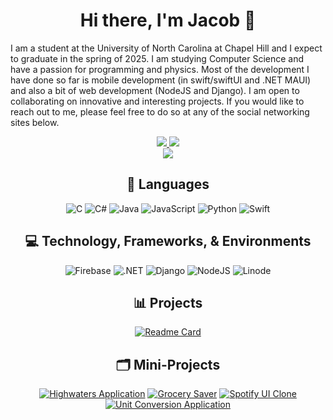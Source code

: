 <div align = "center">
  <h1>Hi there, I'm Jacob 👋</h1>
</div>

I am a student at the University of North Carolina at Chapel Hill and I expect to graduate in the spring of 2025. I am studying Computer Science and have a passion for programming and physics.
Most of the development I have done so far is mobile development (in swift/swiftUI and .NET MAUI) and also a bit of web development (NodeJS and Django). I am open to collaborating on innovative 
and interesting projects. If you would like to reach out to me, please feel free to do so at any of the social networking sites below.

<div align = "center">
  <a href = "https://app.joinhandshake.com/stu/users/31545130">
    <img src = "https://img.shields.io/badge/ -Handshake-red"/>
  </a>
  
  <a href = "https://www.linkedin.com/in/jacob-brown-6baa0421b/">
    <img src = "https://img.shields.io/badge/-LinkedIn-blue"/>
  </a>

<div align = "center">
  <img src = "https://api.visitorbadge.io/api/visitors?path=https%3A%2F%2Fgithub.com%2Fjacbro2021%2Fjacbro2021&label=Visitors&countColor=%23f47373"/>
</div>

## 📖 Languages
![C](https://img.shields.io/badge/c-%2300599C.svg?style=for-the-badge&logo=c&logoColor=white)
![C#](https://img.shields.io/badge/c%23-%23239120.svg?style=for-the-badge&logo=c-sharp&logoColor=white)
![Java](https://img.shields.io/badge/java-%23ED8B00.svg?style=for-the-badge&logo=openjdk&logoColor=white)
![JavaScript](https://img.shields.io/badge/javascript-%23323330.svg?style=for-the-badge&logo=javascript&logoColor=%23F7DF1E)
![Python](https://img.shields.io/badge/python-3670A0?style=for-the-badge&logo=python&logoColor=ffdd54)
![Swift](https://img.shields.io/badge/swift-F54A2A?style=for-the-badge&logo=swift&logoColor=white)

## 💻 Technology, Frameworks, & Environments
![Firebase](https://img.shields.io/badge/Firebase-039BE5?style=for-the-badge&logo=Firebase&logoColor=white)
![.NET](https://img.shields.io/badge/.NET-512BD4?style=for-the-badge&logo=dotnet&logoColor=white)
![Django](https://img.shields.io/badge/Django-092E20?style=for-the-badge&logo=django&logoColor=green)
![NodeJS](https://img.shields.io/badge/Node.js-339933?style=for-the-badge&logo=nodedotjs&logoColor=white)
![Linode](https://img.shields.io/badge/Linode-00A95C?style=for-the-badge&logo=Linode&logoColor=white)

## 📊 Projects
[![Readme Card](https://github-readme-stats.vercel.app/api/pin/?username=jacbro2021&repo=academy-finalproject-instagram)](https://github.com/jacbro2021/academy-FinalProject-Instagram)


## 🗂️ Mini-Projects
[![Highwaters Application](https://github-readme-stats.vercel.app/api/pin/?username=jacbro2021&repo=Highwater)](https://github.com/jacbro2021/HighWater)
[![Grocery Saver](https://github-readme-stats.vercel.app/api/pin/?username=jacbro2021&repo=GrocerySaver)](https://github.com/jacbro2021/GrocerySaver)
[![Spotify UI Clone](https://github-readme-stats.vercel.app/api/pin/?username=jacbro2021&repo=Spotify-Music-Player)](https://github.com/jacbro2021/Spotify-Music-Player)
[![Unit Conversion Application](https://github-readme-stats.vercel.app/api/pin/?username=jacbro2021&repo=s23-academy-mp03-unit-converter-jacbro2021)](https://github.com/jacbro2021/s23-academy-mp03-unit-converter-jacbro2021)

<!--
## 📈 Stats
<p align = "center">
<img height="180em" src="https://github-readme-stats.vercel.app/api?username=jacbro2021&show_icons=true&hide_border=true&&count_private=true&include_all_commits=true" />
</p>
-->
